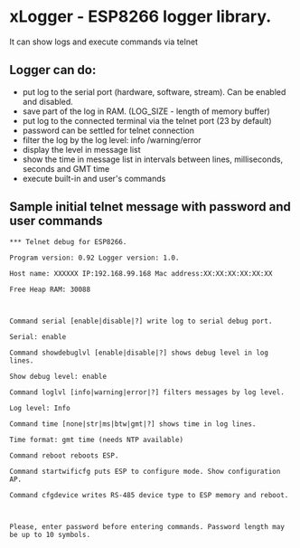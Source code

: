 # xLogger - ESP8266 logger library. 
It can show logs and execute commands via telnet 

## Logger can do:

- put log to the serial port (hardware, software, stream). Can be enabled and disabled.
- save part of the log in RAM. (LOG_SIZE - length of memory buffer)
- put log to the connected terminal via the telnet port (23 by default)
- password can be settled for telnet connection
- filter the log by the log level: info /warning/error
- display the level in message list
- show the time in message list in intervals between lines, milliseconds, seconds and GMT time
- execute built-in and user's commands

## Sample initial telnet message with password and user commands

`*** Telnet debug for ESP8266.`

`Program version: 0.92 Logger version: 1.0.`

`Host name: XXXXXX IP:192.168.99.168 Mac address:XX:XX:XX:XX:XX:XX`

`Free Heap RAM: 30088`

` `

`Command serial [enable|disable|?] write log to serial debug port.`

`Serial: enable`

`Command showdebuglvl [enable|disable|?] shows debug level in log lines.`

`Show debug level: enable`

`Command loglvl [info|warning|error|?] filters messages by log level.`

`Log level: Info`

`Command time [none|str|ms|btw|gmt|?] shows time in log lines.`

`Time format: gmt time (needs NTP available)`

`Command reboot reboots ESP.`

`Command startwificfg puts ESP to configure mode. Show configuration AP.`

`Command cfgdevice writes RS-485 device type to ESP memory and reboot.`

` `

`Please, enter password before entering commands. Password length may be up to 10 symbols.`


